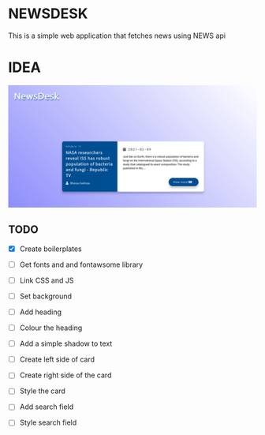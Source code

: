 # NEWSDESK

This is a simple web application that fetches news using NEWS api

# IDEA
![screenshot](./screenshot.png)

## TODO
- [x] Create boilerplates

- [ ] Get fonts and and fontawsome library

- [ ] Link CSS and JS

- [ ] Set background

- [ ] Add heading

- [ ] Colour the heading

- [ ] Add a simple shadow to text

- [ ] Create left side of card

- [ ] Create right side of the card

- [ ] Style the card

- [ ] Add search field

- [ ] Style search field
 